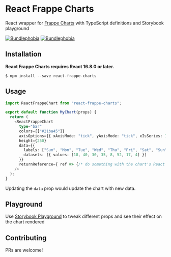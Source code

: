 # React Frappe Charts

React wrapper for [Frappe Charts](https://frappe.io/charts) with TypeScript definitions and Storybook playground

[![Bundlephobia](https://flat.badgen.net/bundlephobia/minzip/react-frappe-charts@1.0.1)](https://bundlephobia.com/result?p=react-frappe-charts) [![Bundlephobia](https://flat.badgen.net/bundlephobia/min/react-frappe-charts@1.0.1)](https://bundlephobia.com/result?p=react-frappe-charts)

## Installation

**React Frappe Charts requires React 16.8.0 or later.**

```shell
$ npm install --save react-frappe-charts
```

## Usage

```ts
import ReactFrappeChart from "react-frappe-charts";

export default function MyChart(props) {
  return (
    <ReactFrappeChart
      type="bar"
      colors={["#21ba45"]}
      axisOptions={{ xAxisMode: "tick", yAxisMode: "tick", xIsSeries: 1 }}
      height={250}
      data={{
        labels: ["Sun", "Mon", "Tue", "Wed", "Thu", "Fri", "Sat", "Sun"],
        datasets: [{ values: [18, 40, 30, 35, 8, 52, 17, 4] }]
      }}
      returnReference={ ref => {/* do something with the chart's React DOM reference, i.e. save to some variable, so later can do <variable>.export() to export the cart */} }
    />
  );
}
```

Updating the `data` prop would update the chart with new data.

## Playground

Use [Storybook Playground](https://react-frappe-charts.netlify.com/?path=/story/playground--default) to tweak different props and see their effect on the chart rendered

## Contributing

PRs are welcome!

